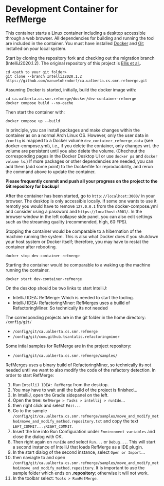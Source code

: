 # Development Container for RefMerge

This container starts a Linux container including a desktop accessible through a web browser.
All dependencies for building and running the tool are included in the container.
You must have installed [Docker](https://docs.docker.com/get-started/get-docker/) and [Git](https://git-scm.com/downloads) installed on your local system.

Start by cloning the repository fork and checking out the migration branch (IntelliJ2020.1.2).
The original repository of this project is [Ellis et al.](https://github.com/ualberta-smr/RefMerge).
```
cd <path to your git folder>
git clone --branch IntelliJ2020.1.2 https://github.com/manuelohrndorf/ca.ualberta.cs.smr.refmerge.git
```

Assuming Docker is started, initially, build the docker image with:
```
cd ca.ualberta.cs.smr.refmerge/docker/dev-container-refmerge
docker compose build --no-cache
```

Then start the container with:
```
docker compose up --build
```
In principle, you can install packages and make changes within the container as on a normal Arch Linux OS.
However, only the user data in ```/config``` is mapped to a Docker volume ```dev_container_refmerge_data``` (see docker-compose.yml), i.e., if you delete the container, only changes wrt. the volume are persistent until you also delete the volume.
 (Chechout the corresponding pages in the Docker Desktop UI or use ```docker ps``` and ```docker volume ls```.)
If more packages or other dependencies are needed, you can add them (add some point) to the Dockerfile for reproducibility, and rerun the command above to update the container.

**Please frequently commit and push all your progress on the project to the Git repository for backup!**

After the container has been started, go to ```http://localhost:3000/``` in your browser.
The desktop is only accessible locally.
If some one wants to use it remotly you would have to remove ```127.0.0.1``` from the docker-compose.yml and consider using a password and ```https://localhost:3001/```.
In the browser window in the left collapse side panel, you can also edit settings such as the streaming quality (recommended, high, 60 FPS).

Stopping the container would be comparable to a hibernation of the machine running the system.
This is also what Docker does if you shutdown your host system or Docker itself; therefore, you may have to restat the container after rebooting.
```
docker stop dev-container-refmerge
```
Starting the container would be comparable to a waking up the machine running the container.
```
docker start dev-container-refmerge
```

On the desktop should be two links to start IntelliJ:
- IntelliJ IDEA: RefMerge: Which is needed to start the tooling.
- IntelliJ IDEA: RefactoringMiner: RefMerges uses a builld of RefactoringMiner.
So technically its not needed 

The corresponding projects are in the git folder in the home directory: ```/config/git/```
- ```/config/git/ca.ualberta.cs.smr.refmerge```
- ```/config/git/com.github.tsantalis.refactoringminer```

Some intial samples for RefMerge are in the project repository:
- ```/config/git/ca.ualberta.cs.smr.refmerge/samples/```

RefMerges uses a binary build of RefactoringMiner, so technically its not needed until we want to also modify the code of the refactory detection.
In order to start RefMerge:
1. Run ```IntelliJ IDEA: RefMerge``` from the desktop.
1. You may have to wait until the build of the project is finished...
1. In IntelliJ, open the Gradle sidepanel on the left.
1. Open the tree: ```RefMerge > Tasks > intellij > runIde```...
1. then right click and select ```Edit...```
1. Go to the sample ```/config/git/ca.ualberta.cs.smr.refmerge/samples/move_and_modify_method/move_and_modify_method.repository.txt``` and copy the text ```LEFT_COMMIT...;RIGHT_COMMIT```.
1. Insert the line into Run Configuration under ```Environment variables``` and close the dialog with OK.
1. Then right again on ```runIde``` and select ```Run...``` or ```Debug...```.
This will start a second instance of IntelliJ that loads RefMerge as a IDE plugin.
1. In the start dialog of the second instance, select ```Open or Import```...
1. then naviagte to and open ```/config/git/ca.ualberta.cs.smr.refmerge/samples/move_and_modify_method/move_and_modify_method.repository```.
It is important to use the sample folder which ends on **.repository**; otherwise it will not work.
1. In the toolbar select: ```Tools > RunRefMerge```.
